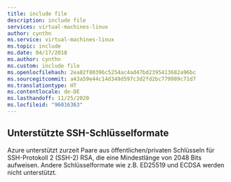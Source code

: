 ```yaml
---
title: include file
description: include file
services: virtual-machines-linux
author: cynthn
ms.service: virtual-machines-linux
ms.topic: include
ms.date: 04/17/2018
ms.author: cynthn
ms.custom: include file
ms.openlocfilehash: 2ea82f80396c5254ac4ad47bd2395413682a96bc
ms.sourcegitcommit: a43a59e44c14d349d597c3d2fd2bc779989c71d7
ms.translationtype: HT
ms.contentlocale: de-DE
ms.lasthandoff: 11/25/2020
ms.locfileid: "96016363"
---
```

## <a name="supported-ssh-key-formats"></a>Unterstützte SSH-Schlüsselformate

Azure unterstützt zurzeit Paare aus öffentlichen/privaten Schlüsseln für SSH-Protokoll 2 (SSH-2) RSA, die eine Mindestlänge von 2048 Bits aufweisen. Andere Schlüsselformate wie z.B. ED25519 und ECDSA werden nicht unterstützt. 